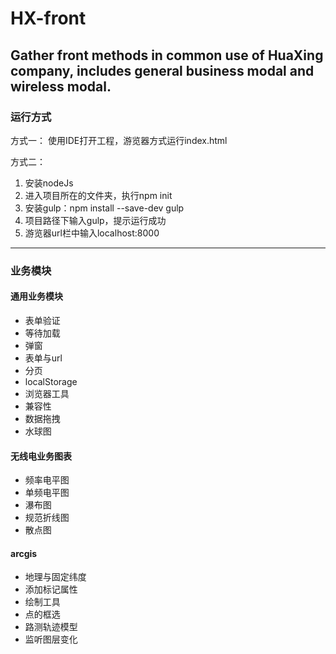 # HX-front
## Gather front methods in common use of HuaXing company, includes general business modal and wireless modal.

### 运行方式 ###
 方式一：
 使用IDE打开工程，游览器方式运行index.html

 方式二：
1. 安装nodeJs
2. 进入项目所在的文件夹，执行npm init
3. 安装gulp：npm install --save-dev gulp
4. 项目路径下输入gulp，提示运行成功
5. 游览器url栏中输入localhost:8000

***
### 业务模块 ###

#### 通用业务模块 ####
* 表单验证
* 等待加载
* 弹窗
* 表单与url
* 分页
* localStorage
* 浏览器工具
* 兼容性
* 数据拖拽
* 水球图
#### 无线电业务图表 ####
* 频率电平图
* 单频电平图
* 瀑布图
* 规范折线图
* 散点图
#### arcgis ####
* 地理与固定纬度
* 添加标记属性
* 绘制工具
* 点的框选
* 路测轨迹模型
* 监听图层变化
